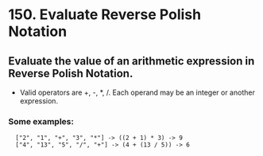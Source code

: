 # 150. Evaluate Reverse Polish Notation

## Evaluate the value of an arithmetic expression in Reverse Polish Notation.

- Valid operators are +, -, *, /. Each operand may be an integer or another expression.

### Some examples:

```
  ["2", "1", "+", "3", "*"] -> ((2 + 1) * 3) -> 9
  ["4", "13", "5", "/", "+"] -> (4 + (13 / 5)) -> 6
```